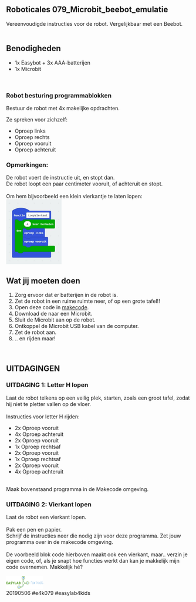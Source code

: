 ## Roboticales 079_Microbit_beebot_emulatie <br>
Vereenvoudigde instructies voor de robot. Vergelijkbaar met een Beebot.<br>
<br>
## Benodigheden
 - 1x Easybot + 3x AAA-batterijen
 - 1x Microbit
 
 <br>
 
### Robot besturing programmablokken<br>
Bestuur de robot met 4x makelijke opdrachten.

Ze spreken voor zichzelf:<br>
 - Oproep links<br>
 - Oproep rechts<br>
 - Oproep vooruit<br>
 - Oproep achteruit<br>

### Opmerkingen:
De robot voert de instructie uit, en stopt dan.<br>
De robot loopt een paar centimeter vooruit, of achteruit en stopt.<br>
<br>
Om hem bijvoorbeeld een klein vierkantje te laten lopen:<br>
<img src="https://github.com/pappavis/Easylab4kids_lessen/blob/master/lesmateriaal/079_Microbit_beebot_emulatie/plaatjes/loop_vierkant.jpg?raw=true" width="30%" hieght="30%"><br>

## Wat jij moeten doen
1. Zorg ervoor dat er batterijen in de robot is.<br>
2. Zet de robot in een ruime ruimte neer, of op een grote tafel!!<br>
3. Open deze code in <a href="https://makecode.microbit.org/_4HEEhPdkj7ak" target="_blank">makecode</a>. <br>
4. Download de naar een Microbit.<br>
5. Sluit de Microbit aan op de robot.<br>
6. Ontkoppel de Microbit USB kabel van de computer.<br>
7. Zet de robot aan.<br>
8. .. en rijden maar!<br>
<br>

## UITDAGINGEN
### UITDAGING 1: Letter H lopen
Laat de robot telkens op een veilig plek, starten, zoals een groot tafel, zodat hij niet te pletter vallen op de vloer.<br>
<br>
Instructies voor letter H rijden:<br>
  - 2x Oproep vooruit<br>
  - 4x Oproep achteruit<br>
  - 2x Oproep vooruit<br>
  - 1x Oproep rechtsaf<br>
  - 2x Oproep vooruit<br>
  - 1x Oproep rechtsaf<br>
  - 2x Oproep vooruit<br>
  - 4x Oproep achteruit<br>
<br>
Maak bovenstaand programma in de Makecode omgeving.<br>

### UITDAGING 2: Vierkant lopen
Laat de robot een vierkant lopen.<br>
<br>
Pak een pen en papier.<br>
Schrijf de instructies neer die nodig zijn voor deze programma. Zet jouw programma over in de makecode omgeving.<br>
<br>
De voorbeeld blok code hierboven maakt ook een vierkant, maar.. verzin je eigen code, of, als je snapt hoe functies werkt dan kan je makkelijk mijn code overnemen. Makkelijk hé?<br>
<br>
<img src="https://github.com/pappavis/Easylab4kids_lessen/raw/master/plaatjes/Easy_Lab_logo_kleur.png?raw=true" width="20%" height="20%">
<br>
20190506 #e4k079 #easylab4kids<br>
<br>
<br>

